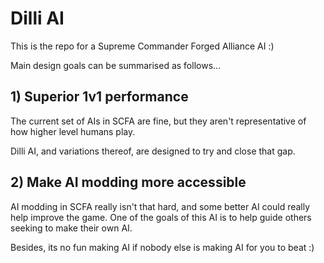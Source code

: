 # Dilli AI
This is the repo for a Supreme Commander Forged Alliance AI :)

Main design goals can be summarised as follows...


## 1) Superior 1v1 performance
The current set of AIs in SCFA are fine, but they aren't representative of how higher level humans play.

Dilli AI, and variations thereof, are designed to try and close that gap.



## 2) Make AI modding more accessible
AI modding in SCFA really isn't that hard, and some better AI could really help improve the game.
One of the goals of this AI is to help guide others seeking to make their own AI.

Besides, its no fun making AI if nobody else is making AI for you to beat :)
